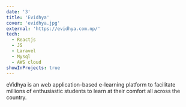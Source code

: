 ```yaml
---
date: '3'
title: 'Evidhya'
cover: 'evidhya.jpg'
external: 'https://evidhya.com.np/'
tech:
  - Reactjs
  - JS
  - Laravel
  - Mysql
  - AWS cloud
showInProjects: true
---
```


eVidhya is an web application-based e-learning platform to facilitate millions of enthusiastic students to learn at their comfort all across the country.


